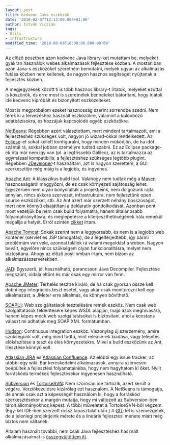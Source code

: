 ```yaml
---
layout: post
title: Kedvenc Java eszközök
date: '2010-02-07T12:13:00.004+01:00'
author: István Viczián
tags:
- Utils
- infrastruktúra
modified_time: '2018-06-09T10:00:00.000-08:00'
---
```


Az előző posztban azon kedvenc Java library-ket mutattam be, melyeket
gyakran használok webes alkalmazások fejlesztése közben. A mostaniban
azon Java-s eszközöket szeretném bemutatni, melyek ugyan az alkalmazás
futása közben nem kellenek, de nagyon hasznos segítséget nyújtanak a
fejlesztés közben.

A megjegyzések között ti is több hasznos library-t írtatok, melyeket
ezúttal is köszönök, és erre most is szeretnélek benneteket bátorítani,
hogy írjátok ide kedvenc kipróbált és bizonyított eszközeiteket.

Most is megpróbálom ezeket hasznosság szerint sorrendbe szedni. Nem
térek ki a tervezéshez használt eszközökre, valamint a különböző
adatbázisokra, és hozzájuk kapcsolódó egyéb eszközökre.

[NetBeans](http://netbeans.org/): Régebben azért választottam, mert
mindent tartalmazott, ami a fejlesztéshez szükséges volt, nagyon jó
wizard-okkal rendelkezett. Az [Eclipse](http://www.eclipse.org/)-et
sokat kellett konfigurálni, hogy minden működjön, de ha időt szántál rá,
sokkal jobban személyre tudtad szabni. Ez az Eclipse package-ek óta már
nem így van (pl. a legfrissebb Galileo), az is tartalmazza az egymással
kompatibilis, a fejlesztéshez szükséges legtöbb plugint. Régebben
[JDeveloper](http://www.oracle.com/technology/products/jdev/index.html)-t
használtam, azt is nagyon szerettem, a GUI szerkesztője még máig is a
legjobb, és ingyenes.

[Apache Ant](http://ant.apache.org/): A klasszikus build tool. Valahogy
nem tudtak még a [Maven](http://maven.apache.org/) hasznosságáról
meggyőzni, de ez csak környezeti sajátosság lehet. Egyszerűen nem olyan
bonyolultak a projektjeink, nem dolgozunk rajta annyian, nincs akkora
szervezet, infrastruktúra, nem fejlesztünk open source eszközöket, stb.
Az Ant azért már szerzett néhány bosszúságot, mert nem könnyű
elsajátítani a deklaratív gondolkodását. Azonban pont most vezetjük be
nem csak build folyamatra, hanem általánosabb folyamatirányításra, és
meglepetésre a kiterjeszthetőségének hála remekül megállja a helyét.
Erről szintén [cikket](http://vicziani.github.com/artifacts/ant.pdf)
írtam.

[Apache Tomcat](http://tomcat.apache.org/): Sokak szerint nem a
leggyorsabb, és nem is a legjobb web konténer (servlet és JSP
támogatás), de a legelterjedtebb, így bármi problémám van vele, azonnal
találok rá valami megoldást a weben. Nagyon bevált, egyelőre nincs
szükségem olyan funkcionalitásra, melyet nem biztosítana. Ahogy az előző
post-omban írtam, nem bízom az alkalmazásszerverekben.

[JAD](http://www.varaneckas.com/jad): Egyszerű, jól használható,
parancssori Java Decompiler. Fejlesztése megszűnt, oldala eltűnt és már
csak egy mirror van fenn.

[Apache JMeter](http://jakarta.apache.org/jmeter/): Terhelés tesztre
kiváló, de ha csak gyorsan össze kell dobni egy integrációs teszt
esetet, vagy akár csak monitorozni kell egy alkalmazást, a JMeter erre
alkalmas, és könnyen bővíthető.

[SOAPUi](http://www.soapui.org/): Web szolgáltatások tesztelésére remek
eszköz. Nem csak web szolgáltatások felderítésére képes WSDL alapján,
majd azok meghívására, hanem képes mock web szolgáltatásokat is
biztosítani, ahol a konstans választ mi adhatjuk meg SOAP XML
formátumban.

[Hudson](https://hudson.dev.java.net/): Continuous integration eszköz.
Viszonylag új szerzemény, amire szükségünk volt, még mind tudta, mint
release-ek kiadása, vagy telepítés előkészítése a teszt és éles
környezetekre. Mivel a build eszközünk az Ant, illesztése könnyű volt.

[Atlassian JIRA](http://www.atlassian.com/software/jira/) és [Atlassian
Confluence](http://www.atlassian.com/software/confluence/): Az előbbi
egy issue tracker, az utóbbi egy wiki. Bár kereskedelmi alkalmazások,
annyira szervesen beépültek a fejlesztési folyamatainkba, hogy nem
hagyhatom ki őket. Nyílt forráskódú termékek fejlesztésekor ingyenesen
használható.

[Subversion](http://subversion.tigris.org/) és
[TortoiseSVN](http://tortoisesvn.tigris.org/): Nem szorosan ide
tartozik, azért került a végére. Verziókezelésre kizárólag ezt
használom. A NetBeans is támogatja, de annak csak azt a képességét
használom ki, hogy a forráskód szerkesztésekor a margón mutatja, hogy mi
változott az Subversion-ben tárolt állományokhoz képest. A többi
műveletet a TortoiseSVN-ből végzem. (Egy-két IDE-ben szerzett rossz
tapasztalat után.) A [GIT](http://git-scm.com/)-tel is szemezgetek, de a
jelenlegi projektjeink mérete és a lineáris fejlesztési menete miatt még
biztos nem váltanék.

Általam használt további, nem csak Java fejlesztéshez használt
alkalmazásaimat is [összegyűjtöttem itt](/alkalmazasok-windows.html).
